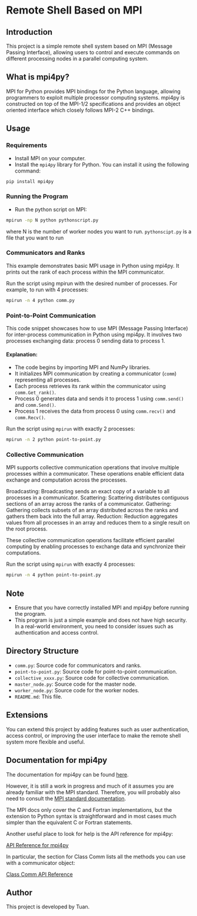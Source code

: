 # Remote Shell Based on MPI

## Introduction
This project is a simple remote shell system based on MPI (Message Passing Interface), allowing users to control and execute commands on different processing nodes in a parallel computing system.

## What is mpi4py?

MPI for Python provides MPI bindings for the Python language, allowing programmers to exploit multiple processor computing systems. mpi4py is constructed on top of the MPI-1/2 specifications and provides an object oriented interface which closely follows MPI-2 C++ bindings.

## Usage
### Requirements
- Install MPI on your computer.
- Install the `mpi4py` library for Python. You can install it using the following command:

```bash
pip install mpi4py
```
### Running the Program
- Run the python script on MPI:

```bash
mpirun -np N python pythonscript.py
```

where N is the number of worker nodes you want to run. 
`pythonscipt.py` is a file that you want to run

### Communicators and Ranks
This example demonstrates basic MPI usage in Python using mpi4py. It prints out the rank of each process within the MPI communicator.

Run the script using mpirun with the desired number of processes. For example, to run with 4 processes:

```bash
mpirun -n 4 python comm.py
```

### Point-to-Point Communication
This code snippet showcases how to use MPI (Message Passing Interface) for inter-process communication in Python using mpi4py. It involves two processes exchanging data: process 0 sending data to process 1.
#### Explanation:
- The code begins by importing MPI and NumPy libraries.
- It initializes MPI communication by creating a communicator (`comm`) representing all processes.
- Each process retrieves its rank within the communicator using `comm.Get_rank()`.
- Process 0 generates data and sends it to process 1 using `comm.send()` and `comm.Send()`.
- Process 1 receives the data from process 0 using `comm.recv()` and `comm.Recv()`.

Run the script using `mpirun` with exactly 2 processes:
```bash
mpirun -n 2 python point-to-point.py
```

### Collective Communication
MPI supports collective communication operations that involve multiple processes within a communicator. These operations enable efficient data exchange and computation across the processes.

Broadcasting: Broadcasting sends an exact copy of a variable to all processes in a communicator.
Scattering: Scattering distributes contiguous sections of an array across the ranks of a communicator.
Gathering: Gathering collects subsets of an array distributed across the ranks and gathers them back into the full array.
Reduction: Reduction aggregates values from all processes in an array and reduces them to a single result on the root process.

These collective communication operations facilitate efficient parallel computing by enabling processes to exchange data and synchronize their computations.

Run the script using `mpirun` with exactly 4 processes:
```bash
mpirun -n 4 python point-to-point.py
```

## Note
- Ensure that you have correctly installed MPI and mpi4py before running the program.
- This program is just a simple example and does not have high security. In a real-world environment, you need to consider issues such as authentication and access control.

## Directory Structure
- `comm.py`: Source code for communicators and ranks.
- `point-to-point.py`: Source code for point-to-point communication.
- `collective_xxxx.py`: Source code for collective communication.
- `master_node.py`: Source code for the master node.
- `worker_node.py`: Source code for the worker nodes.
- `README.md`: This file.

## Extensions
You can extend this project by adding features such as user authentication, access control, or improving the user interface to make the remote shell system more flexible and useful.

## Documentation for mpi4py

The documentation for mpi4py can be found [here](https://mpi4py.scipy.org/).

However, it is still a work in progress and much of it assumes you are already familiar with the MPI standard. Therefore, you will probably also need to consult the [MPI standard documentation](http://mpi-forum.org/docs/).

The MPI docs only cover the C and Fortran implementations, but the extension to Python syntax is straightforward and in most cases much simpler than the equivalent C or Fortran statements.

Another useful place to look for help is the API reference for mpi4py:

[API Reference for mpi4py](https://mpi4py.scipy.org/docs/apiref/mpi4py.MPI-module.html)

In particular, the section for Class Comm lists all the methods you can use with a communicator object:

[Class Comm API Reference](https://mpi4py.scipy.org/docs/apiref/mpi4py.MPI.Comm-class.html)

## Author
This project is developed by Tuan.

